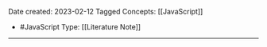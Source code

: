 Date created: 2023-02-12
Tagged Concepts: [[JavaScript]]
-  #JavaScript
Type:  [[Literature Note]]

---
